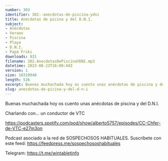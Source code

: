 ```yaml
---
number: 303
identifier: 302.-anecdotas-de-piscina-ydni
title: Anécdotas de picina y del D.N.I.
subject:
- Anécdotas
- Verano
- Piscina
- Playa
- D.N.I.
- Papá Friki
downloads: 931
filename: 302.AnecdotasDePiscinaYDNI.mp3
datetime: 2023-08-23T16:00:44Z
version: 1
size: 10319948
length: 526
excerpt: Buenas muchachada hoy os cuento unas anécdotas de piscina y del D.N.I.
slug: anecdotas-de-picina-y-del-d-n-i
---
```

Buenas muchachada hoy os cuento unas anécdotas de piscina y del D.N.I.

Charlando con... un conductor de VTC

https://podcasters.spotify.com/pod/show/alberto5757/episodes/CC-Chfer-de-VTC-e27m3on

Podcast asociado a la red de SOSPECHOSOS HABITUALES. Suscríbete con este feed: https://feedpress.me/sospechososhabituales

Telegram: https://t.me/wintabletinfo